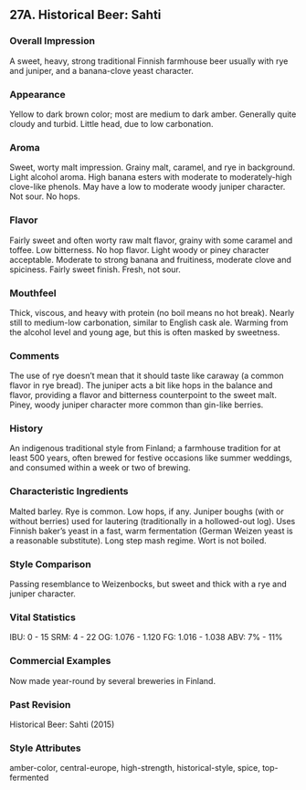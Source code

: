 ## 27A. Historical Beer: Sahti

### Overall Impression

A sweet, heavy, strong traditional Finnish farmhouse beer usually with rye and juniper, and a banana-clove yeast character.

### Appearance

Yellow to dark brown color; most are medium to dark amber. Generally quite cloudy and turbid. Little head, due to low carbonation.

### Aroma

Sweet, worty malt impression. Grainy malt, caramel, and rye in background. Light alcohol aroma. High banana esters with moderate to moderately-high clove-like phenols. May have a low to moderate woody juniper character. Not sour. No hops.

### Flavor

Fairly sweet and often worty raw malt flavor, grainy with some caramel and toffee. Low bitterness. No hop flavor. Light woody or piney character acceptable. Moderate to strong banana and fruitiness, moderate clove and spiciness. Fairly sweet finish. Fresh, not sour.

### Mouthfeel

Thick, viscous, and heavy with protein (no boil means no hot break). Nearly still to medium-low carbonation, similar to English cask ale. Warming from the alcohol level and young age, but this is often masked by sweetness.

### Comments

The use of rye doesn’t mean that it should taste like caraway (a common flavor in rye bread). The juniper acts a bit like hops in the balance and flavor, providing a flavor and bitterness counterpoint to the sweet malt. Piney, woody juniper character more common than gin-like berries.

### History

An indigenous traditional style from Finland; a farmhouse tradition for at least 500 years, often brewed for festive occasions like summer weddings, and consumed within a week or two of brewing.

### Characteristic Ingredients

Malted barley. Rye is common. Low hops, if any. Juniper boughs (with or without berries) used for lautering (traditionally in a hollowed-out log). Uses Finnish baker’s yeast in a fast, warm fermentation (German Weizen yeast is a reasonable substitute). Long step mash regime. Wort is not boiled.

### Style Comparison

Passing resemblance to Weizenbocks, but sweet and thick with a rye and juniper character.

### Vital Statistics

IBU: 0 - 15
SRM: 4 - 22
OG: 1.076 - 1.120
FG: 1.016 - 1.038
ABV: 7% - 11%

### Commercial Examples

Now made year-round by several breweries in Finland.

### Past Revision

Historical Beer: Sahti (2015)

### Style Attributes

amber-color, central-europe, high-strength, historical-style, spice, top-fermented